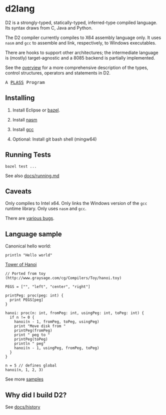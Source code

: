 # d2lang

D2 is a strongly-typed, statically-typed, inferred-type compiled language. 
Its syntax draws from C, Java and Python.

The D2 compiler currently compiles to X64 assembly language only. It uses
`nasm` and `gcc` to assemble and link, respectively, to Windows executables.

There are hooks to support other architectures; the intermediate language
is (mostly) target-agnostic and a 8085 backend is partially implemented.

See the [overview](docs/overview.md) for a more comprehensive description of the 
types, control structures, operators and statements in D2.

<tt>A <a href="http://www.plasstech.com/a-plass-program">PLASS</a> Program</tt>


## Installing

1. Install Eclipse or [bazel](https://github.com/bazelbuild/bazel).

2. Install [nasm](https://www.nasm.us/)

3. Install [gcc](https://gcc.gnu.org/install/binaries.html)

4. Optional: Install git bash shell (mingw64)


## Running Tests

`bazel test ...`

See also [docs/running.md](docs/running.md)


## Caveats

Only compiles to Intel x64. Only links the Windows version of the `gcc` runtime 
library. Only uses `nasm` and `gcc`. 

There are [various bugs](https://github.com/dplassgit/d2lang/labels/bug).


## Language sample

Canonical hello world:

```
println "Hello world"
```

[Tower of Hanoi](samples/hanoi.d)

```
// Ported from toy (http://www.graysage.com/cg/Compilers/Toy/hanoi.toy)

PEGS = ["", "left", "center", "right"]

printPeg: proc(peg: int) {
  print PEGS[peg]
}

hanoi: proc(n: int, fromPeg: int, usingPeg: int, toPeg: int) {
  if n != 0 {
    hanoi(n - 1, fromPeg, toPeg, usingPeg)
    print "Move disk from "
    printPeg(fromPeg)
    print " peg to "
    printPeg(toPeg)
    println " peg"
    hanoi(n - 1, usingPeg, fromPeg, toPeg)
  }
}

n = 5 // defines global
hanoi(n, 1, 2, 3)
```

See more [samples](samples)


## Why did I build D2?

See [docs/history](docs/history.md)
